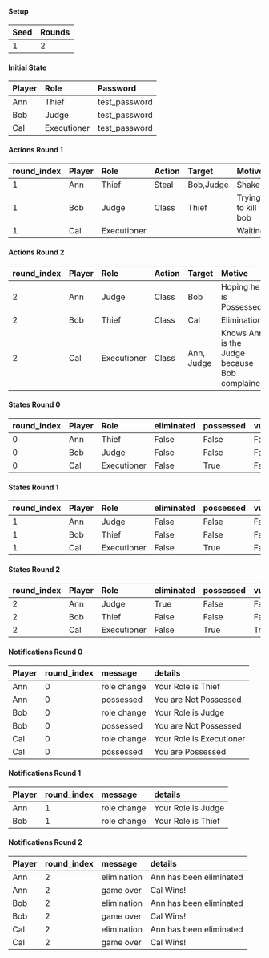 #### Setup
| Seed | Rounds  |
| :----| :------ |
| 1    | 2       |

#### Initial State
| Player | Role        | Password       |
| :------| :-----------| :------------- |
| Ann    | Thief       | test_password  |
| Bob    | Judge       | test_password  |
| Cal    | Executioner | test_password  |

#### Actions Round 1
| round_index | Player | Role        | Action | Target     | Motive                                        | Result   |
| :-----------| :------| :-----------| :------| :----------| :---------------------------------------------| :------- |
| 1           | Ann    | Thief       | Steal  | Bob,Judge  | Shakeup                                       | Success  |
| 1           | Bob    | Judge       | Class  | Thief      | Trying to kill bob                            | Fail     |
| 1           | Cal    | Executioner |        |            | Waiting                                       | Success  |

#### Actions Round 2
| round_index | Player | Role        | Action | Target     | Motive                                        | Result   |
| :-----------| :------| :-----------| :------| :----------| :---------------------------------------------| :------- |
| 2           | Ann    | Judge       | Class  | Bob        | Hoping he is Possessed                        | Success  |
| 2           | Bob    | Thief       | Class  | Cal        | Elimination                                   | Success  |
| 2           | Cal    | Executioner | Class  | Ann, Judge | Knows Ann is the Judge because Bob complained | Success  |

#### States Round 0
| round_index | Player | Role        | eliminated | possessed | vulnerable | cool_down | active | cleansed_index | last_action_index  |
| :-----------| :------| :-----------| :----------| :---------| :----------| :---------| :------| :--------------| :----------------- |
| 0           | Ann    | Thief       | False      | False     | False      | 0         | True   | 0              | 0                  |
| 0           | Bob    | Judge       | False      | False     | False      | 0         | True   | 0              | 0                  |
| 0           | Cal    | Executioner | False      | True      | False      | 0         | True   | 0              | 0                  |

#### States Round 1
| round_index | Player | Role        | eliminated | possessed | vulnerable | cool_down | active | cleansed_index | last_action_index  |
| :-----------| :------| :-----------| :----------| :---------| :----------| :---------| :------| :--------------| :----------------- |
| 1           | Ann    | Judge       | False      | False     | False      | 0         | True   | 0              | 0                  |
| 1           | Bob    | Thief       | False      | False     | False      | 0         | True   | 0              | 0                  |
| 1           | Cal    | Executioner | False      | True      | False      | 0         | True   | 0              | 0                  |

#### States Round 2
| round_index | Player | Role        | eliminated | possessed | vulnerable | cool_down | active | cleansed_index | last_action_index  |
| :-----------| :------| :-----------| :----------| :---------| :----------| :---------| :------| :--------------| :----------------- |
| 2           | Ann    | Judge       | True       | False     | False      | 0         | True   | 0              | 0                  |
| 2           | Bob    | Thief       | False      | False     | False      | 2         | True   | 0              | 0                  |
| 2           | Cal    | Executioner | False      | True      | True       | 4         | True   | 0              | 0                  |

#### Notifications Round 0
| Player | round_index | message     | details                   |
| :------| :-----------| :-----------| :------------------------ |
| Ann    | 0           | role change | Your Role is Thief        |
| Ann    | 0           | possessed   | You are Not Possessed     |
| Bob    | 0           | role change | Your Role is Judge        |
| Bob    | 0           | possessed   | You are Not Possessed     |
| Cal    | 0           | role change | Your Role is Executioner  |
| Cal    | 0           | possessed   | You are Possessed         |

#### Notifications Round 1
| Player | round_index | message     | details                   |
| :------| :-----------| :-----------| :------------------------ |
| Ann    | 1           | role change | Your Role is Judge        |
| Bob    | 1           | role change | Your Role is Thief        |

#### Notifications Round 2
| Player | round_index | message     | details                   |
| :------| :-----------| :-----------| :------------------------ |
| Ann    | 2           | elimination | Ann has been eliminated   |
| Ann    | 2           | game over   | Cal Wins!                 |
| Bob    | 2           | elimination | Ann has been eliminated   |
| Bob    | 2           | game over   | Cal Wins!                 |
| Cal    | 2           | elimination | Ann has been eliminated   |
| Cal    | 2           | game over   | Cal Wins!                 |